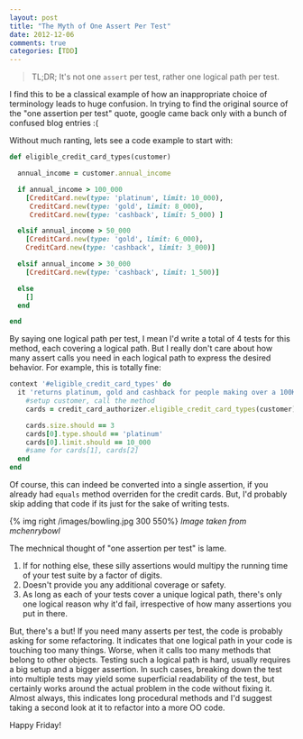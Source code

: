 ```yaml
---
layout: post
title: "The Myth of One Assert Per Test"
date: 2012-12-06
comments: true
categories: [TDD]
---
```


> TL;DR; It's not one <code>assert</code> per test, rather one logical path per test.

I find this to be a classical example of how an inappropriate choice of terminology leads to huge confusion. In trying to find the original source of the "one assertion per test" quote, google came back only with a bunch of confused blog entries :(

Without much ranting, lets see a code example to start with:

```ruby example code
def eligible_credit_card_types(customer)

  annual_income = customer.annual_income

  if annual_income > 100_000
    [CreditCard.new(type: 'platinum', limit: 10_000),
     CreditCard.new(type: 'gold', limit: 8_000),
     CreditCard.new(type: 'cashback', limit: 5_000) ]

  elsif annual_income > 50_000
    [CreditCard.new(type: 'gold', limit: 6_000),
    CreditCard.new(type: 'cashback', limit: 3_000)]

  elsif annual_income > 30_000
    [CreditCard.new(type: 'cashback', limit: 1_500)]

  else
    []
  end

end
```

By saying one logical path per test, I mean I'd write a total of 4 tests for this method, each covering a logical path. But I really don't care about how many assert calls you need in each logical path to express the desired behavior. For example, this is totally fine:

```ruby example test
context '#eligible_credit_card_types' do
  it 'returns platinum, gold and cashback for people making over a 100K annually' do
    #setup customer, call the method
    cards = credit_card_authorizer.eligible_credit_card_types(customer)

    cards.size.should == 3
    cards[0].type.should == 'platinum'
    cards[0].limit.should == 10_000
    #same for cards[1], cards[2]
  end
end
```
Of course, this can indeed be converted into a single assertion, if you already had <code>equals</code> method overriden for the credit cards. But, I'd probably skip adding that code if its just for the sake of writing tests.

{% img right /images/bowling.jpg 300 550%}
<i>Image taken from mchenrybowl</i>

The mechnical thought of "one assertion per test" is lame.

1. If for nothing else, these silly assertions would multipy the running time of your test suite by a factor of digits.
2. Doesn't provide you any additional coverage or safety.
3. As long as each of your tests cover a unique logical path, there's only one logical reason why it'd fail, irrespective of how many assertions you put in there.

But, there's a but! If you need many asserts per test, the code is probably asking for some refactoring. It indicates that one logical path in your code is touching too many things. Worse, when it calls too many methods that belong to other objects. Testing such a logical path is hard, usually requires a big setup and a bigger assertion. In such cases, breaking down the test into multiple tests may yield some superficial readability of the test, but certainly works around the actual problem in the code without fixing it. Almost always, this indicates long procedural methods and I'd suggest taking a second look at it to refactor into a more OO code.

Happy Friday!


